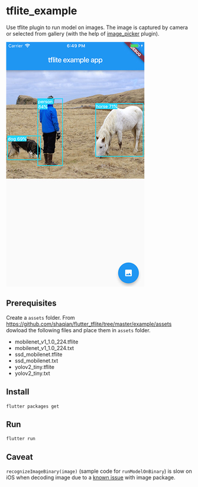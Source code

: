 # tflite_example

Use tflite plugin to run model on images. The image is captured by camera or selected from gallery (with the help of [image_picker](https://pub.dartlang.org/packages/image_picker) plugin).

![](yolo.jpg) 

## Prerequisites

Create a `assets` folder. From https://github.com/shaqian/flutter_tflite/tree/master/example/assets
dowload the following files and place them in `assets` folder.
 - mobilenet_v1_1.0_224.tflite
 - mobilenet_v1_1.0_224.txt
 - ssd_mobilenet.tflite
 - ssd_mobilenet.txt
 - yolov2_tiny.tflite
 - yolov2_tiny.txt

## Install 

```
flutter packages get
```

## Run

```
flutter run
```

## Caveat

```recognizeImageBinary(image)``` (sample code for ```runModelOnBinary```) is slow on iOS when decoding image due to a [known issue](https://github.com/brendan-duncan/image/issues/55) with image package.
